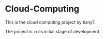 # Cloud-Computing
This is the cloud computing project by tiany7.

The project is in its initial stage of development